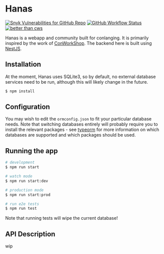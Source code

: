 # Hanas

[![Snyk Vulnerabilities for GitHub Repo](https://img.shields.io/snyk/vulnerabilities/github/auctumnus/hanas-server?style=flat-square)](https://snyk.io)
[![GitHub Workflow Status](https://img.shields.io/github/workflow/status/auctumnus/hanas-server/Node.js%20CI?style=flat-square)](https://github.com/auctumnus/hanas-server/actions?query=workflow%3A"Node.js+CI")
[![better than cws](https://img.shields.io/badge/better%20than-cws-blue?style=flat-square)](https://www.youtube.com/watch?v=xmkifWcTXiI)

Hanas is a webapp and community built for conlanging. It is primarily inspired by the work of [ConWorkShop](https://conworkshop.com). The backend here is built using [NestJS](https://nestjs.com).

## Installation

At the moment, Hanas uses SQLite3, so by default, no external database services need to be run, although this will likely change in the future.

```bash
$ npm install
```

## Configuration

You may wish to edit the `ormconfig.json` to fit your particular database needs. Note that switching databases entirely will probably require you to install the relevant packages - see [typeorm](https://github.com/typeorm/typeorm) for more information on which databases are supported and which packages should be used.

## Running the app

```bash
# development
$ npm run start

# watch mode
$ npm run start:dev

# production mode
$ npm run start:prod

# run e2e tests
$ npm run test
```

Note that running tests will wipe the current database!

## API Description

wip
